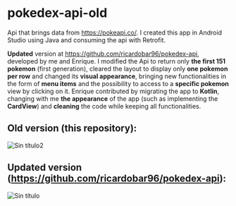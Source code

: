 # pokedex-api-old

Api that brings data from https://pokeapi.co/. I created this app in Android Studio using Java and consuming the api with Retrofit.

**Updated** version at https://github.com/ricardobar96/pokedex-api, developed by me and Enrique. I modified the Api to return only **the first 151 pokemon** (first generation), cleared the layout to display only **one pokemon per row** and changed its **visual appearance**, bringing new functionalities in the form of **menu items** and the possibility to access to a **specific pokemon** view by clicking on it. Enrique contributed by migrating the app to **Kotlin**,  changing with me **the appearance** of the app (such as implementing the **CardView**) and **cleaning** the code while keeping all functionalities.

## Old version (this repository):

![Sin título2](https://github.com/ricardobar96/pokedex-api-old/assets/73242474/cd9abf46-fde4-4a13-81e1-39288302b45f)

## Updated version (https://github.com/ricardobar96/pokedex-api):

![Sin título](https://github.com/ricardobar96/pokedex-api-old/assets/73242474/8d3bc509-bc91-4aed-a34b-cca1a11ebcbf)
